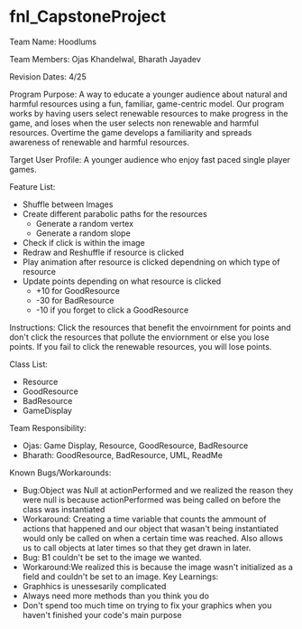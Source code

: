 # fnl_CapstoneProject

Team Name: Hoodlums

Team Members: Ojas Khandelwal, Bharath Jayadev

Revision Dates: 4/25

Program Purpose: 
A way to educate a younger audience about natural and harmful resources using a fun, familiar, game-centric model. 
Our program works by having users select renewable resources to make progress in the game, and loses when the user selects non renewable and harmful 
resources. Overtime the game develops a familiarity and spreads awareness of renewable and harmful resources. 

Target User Profile:
A younger audience who enjoy fast paced single player games.

Feature List: 
- Shuffle between Images
- Create different parabolic paths for the resources
  - Generate a random vertex
  - Generate a random slope
- Check if click is within the image
- Redraw and Reshuffle if resource is clicked
- Play animation after resource is clicked dependning on which type of resource
- Update points depending on what resource is clicked
  - +10 for GoodResource
  - -30 for BadResource
  - -10 if you forget to click a GoodResource



Instructions: 
Click the resources that benefit the envoirnment for points and don't click the resources that pollute the enviornment or else you lose points. If you fail to click the renewable resources, you will lose points. 

Class List:
- Resource
- GoodResource
- BadResource
- GameDisplay

Team Responsibility:
- Ojas: Game Display, Resource, GoodResource, BadResource
- Bharath: GoodResource, BadResource, UML, ReadMe

Known Bugs/Workarounds:
- Bug:Object was Null at actionPerformed and we realized the reason they were null is because actionPerformed was being called on before the class was         instantiated
- Workaround: Creating a time variable that counts the ammount of actions that happened and our object that wasan't being instantiated would only be called on when a certain time was reached. Also allows us to call objects at later times so that they get drawn in later.
- Bug: B1 couldn't be set to the image we wanted.
- Workaround:We realized this is because the image wasn't initialized as a field and couldn't be set to an image. 
Key Learnings: 
- Graphhics is unessesarily complicated
- Always need more methods than you think you do 
- Don't spend too much time on trying to fix your graphics when you haven't finished your code's main purpose

